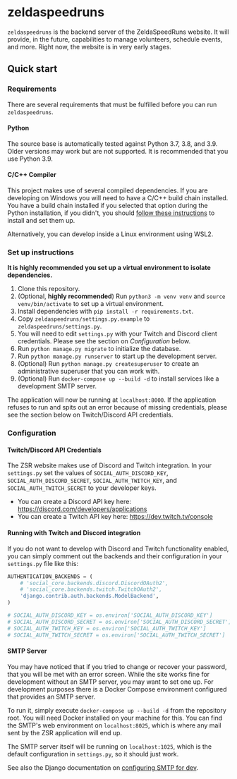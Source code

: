 # zeldaspeedruns

`zeldaspeedruns` is the backend server of the ZeldaSpeedRuns website. It will provide, in the future, capabilities to
manage volunteers, schedule events, and more. Right now, the website is in very early stages.

## Quick start

### Requirements

There are several requirements that must be fulfilled before you can run `zeldaspeedruns`.

#### Python

The source base is automatically tested against Python 3.7, 3.8, and 3.9. Older versions may work but are not supported.
It is recommended that you use Python 3.9.

#### C/C++ Compiler

This project makes use of several compiled dependencies. If you are developing on Windows you will need to have a C/C++
build chain installed. You have a build chain installed if you selected that option during the Python installation, if
you didn't, you should
[follow these instructions](https://wiki.python.org/moin/WindowsCompilers#Microsoft_Visual_C.2B-.2B-_14.2_standalone:_Build_Tools_for_Visual_Studio_2019_.28x86.2C_x64.2C_ARM.2C_ARM64.29)
to install and set them up.

Alternatively, you can develop inside a Linux environment using WSL2.

### Set up instructions

**It is highly recommended you set up a virtual environment to isolate dependencies.**

1. Clone this repository.
2. (Optional, **highly recommended**) Run `python3 -m venv venv` and `source venv/bin/activate` to set up a virtual
   environment.
3. Install dependencies with `pip install -r requirements.txt`.
4. Copy `zeldaspeedruns/settings.py.example` to `zeldaspeedruns/settings.py`.
5. You will need to edit `settings.py` with your Twitch and Discord client credentials. Please see the section on
   *Configuration* below.
7. Run `python manage.py migrate` to initialize the database.
8. Run `python manage.py runserver` to start up the development server.
9. (Optional) Run `python manage.py createsuperuser` to create an administrative superuser that you can work with.
10. (Optional) Run `docker-compose up --build -d` to install services like a development SMTP server.

The application will now be running at `localhost:8000`. If the application refuses to run and spits out an error
because of missing credentials, please see the section below on Twitch/Discord API credentials.

### Configuration

#### Twitch/Discord API Credentials

The ZSR website makes use of Discord and Twitch integration. In your `settings.py` set the values of
`SOCIAL_AUTH_DISCORD_KEY`, `SOCIAL_AUTH_DISCORD_SECRET`, `SOCIAL_AUTH_TWITCH_KEY`, and `SOCIAL_AUTH_TWITCH_SECRET` to
your developer keys.

- You can create a Discord API key here: https://discord.com/developers/applications
- You can create a Twitch API key here: https://dev.twitch.tv/console

#### Running with Twitch and Discord integration

If you do not want to develop with Discord and Twitch functionality enabled, you can simply comment out the backends 
and their configuration in your `settings.py` file like this:

```python
AUTHENTICATION_BACKENDS = (
    # 'social_core.backends.discord.DiscordOAuth2',
    # 'social_core.backends.twitch.TwitchOAuth2',
    'django.contrib.auth.backends.ModelBackend',
)

# SOCIAL_AUTH_DISCORD_KEY = os.environ['SOCIAL_AUTH_DISCORD_KEY']
# SOCIAL_AUTH_DISCORD_SECRET = os.environ['SOCIAL_AUTH_DISCORD_SECRET']
# SOCIAL_AUTH_TWITCH_KEY = os.environ['SOCIAL_AUTH_TWITCH_KEY']
# SOCIAL_AUTH_TWITCH_SECRET = os.environ['SOCIAL_AUTH_TWITCH_SECRET']
```

#### SMTP Server

You may have noticed that if you tried to change or recover your password, that you will be met with an error screen.
While the site works fine for development without an SMTP server, you may want to set one up. For development purposes
there is a Docker Compose environment configured that provides an SMTP server.

To run it, simply execute `docker-compose up --build -d` from the repository root. You will need Docker installed on
your machine for this. You can find the SMTP's web environment on `localhost:8025`, which is where any mail sent by the
ZSR application will end up.

The SMTP server itself will be running on `localhost:1025`, which is the default configuration in `settings.py`, so it
should just work.

See also the Django documentation on
[configuring SMTP for dev](https://docs.djangoproject.com/en/3.2/topics/email/#configuring-email-for-development).

